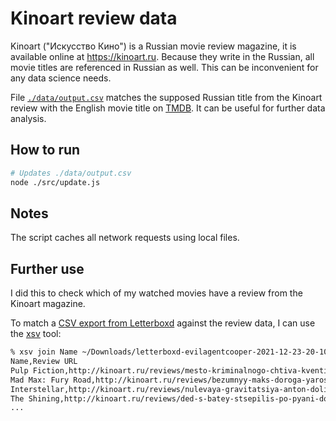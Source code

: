 # Kinoart review data

Kinoart ("Искусство Кино") is a Russian movie review magazine, it is available online at https://kinoart.ru. Because they write in the Russian, all movie titles are referenced in Russian as well. This can be inconvenient for any data science needs.

File [`./data/output.csv`](https://github.com/agentcooper/kinoart-review-data/blob/main/data/output.csv) matches the supposed Russian title from the Kinoart review with the English movie title on [TMDB](https://www.themoviedb.org). It can be useful for further data analysis.

## How to run

```bash
# Updates ./data/output.csv
node ./src/update.js
```

## Notes

The script caches all network requests using local files.

## Further use

I did this to check which of my watched movies have a review from the Kinoart magazine.

To match a [CSV export from Letterboxd](https://letterboxd.com/settings/data/) against the review data, I can use the [xsv](https://github.com/BurntSushi/xsv) tool:

```bash
% xsv join Name ~/Downloads/letterboxd-evilagentcooper-2021-12-23-20-10-utc/watched.csv Title ./data/output.csv | xsv select 'Name,Review URL'
Name,Review URL
Pulp Fiction,http://kinoart.ru/reviews/mesto-kriminalnogo-chtiva-kventina-tarantino-v-kinematografe-1990-h
Mad Max: Fury Road,http://kinoart.ru/reviews/bezumnyy-maks-doroga-yarosti-pyat-let-nazad-vyshel-film-kotoryy-podvel-nas-k-vratam-valgally
Interstellar,http://kinoart.ru/reviews/nulevaya-gravitatsiya-anton-dolin-o-filme-interstellar-kristofera-nolana
The Shining,http://kinoart.ru/reviews/ded-s-batey-stsepilis-po-pyani-doktor-son-po-stivenu-kingu-za-i-protiv
...
```
